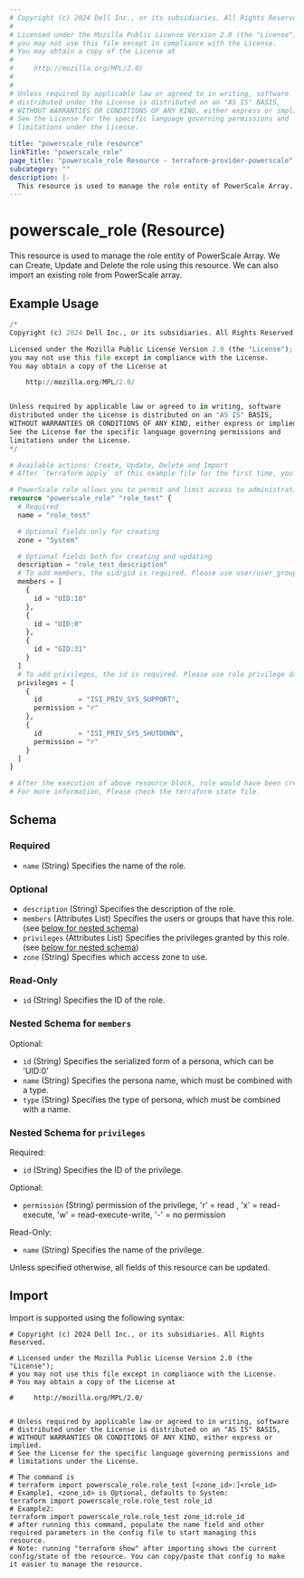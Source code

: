 ```yaml
---
# Copyright (c) 2024 Dell Inc., or its subsidiaries. All Rights Reserved.
#
# Licensed under the Mozilla Public License Version 2.0 (the "License");
# you may not use this file except in compliance with the License.
# You may obtain a copy of the License at
#
#     http://mozilla.org/MPL/2.0/
#
#
# Unless required by applicable law or agreed to in writing, software
# distributed under the License is distributed on an "AS IS" BASIS,
# WITHOUT WARRANTIES OR CONDITIONS OF ANY KIND, either express or implied.
# See the License for the specific language governing permissions and
# limitations under the License.

title: "powerscale_role resource"
linkTitle: "powerscale_role"
page_title: "powerscale_role Resource - terraform-provider-powerscale"
subcategory: ""
description: |-
  This resource is used to manage the role entity of PowerScale Array. We can Create, Update and Delete the role using this resource. We can also import an existing role from PowerScale array.
---
```


# powerscale_role (Resource)

This resource is used to manage the role entity of PowerScale Array. We can Create, Update and Delete the role using this resource. We can also import an existing role from PowerScale array.


## Example Usage

```terraform
/*
Copyright (c) 2024 Dell Inc., or its subsidiaries. All Rights Reserved.

Licensed under the Mozilla Public License Version 2.0 (the "License");
you may not use this file except in compliance with the License.
You may obtain a copy of the License at

    http://mozilla.org/MPL/2.0/


Unless required by applicable law or agreed to in writing, software
distributed under the License is distributed on an "AS IS" BASIS,
WITHOUT WARRANTIES OR CONDITIONS OF ANY KIND, either express or implied.
See the License for the specific language governing permissions and
limitations under the License.
*/

# Available actions: Create, Update, Delete and Import
# After `terraform apply` of this example file for the first time, you will create a role on the PowerScale

# PowerScale role allows you to permit and limit access to administrative areas of your cluster on a per-user basis through roles.
resource "powerscale_role" "role_test" {
  # Required
  name = "role_test"

  # Optional fields only for creating
  zone = "System"

  # Optional fields both for creating and updating
  description = "role_test_description"
  # To add members, the uid/gid is required. Please use user/user_group datasource to look up the uid/gid needed.
  members = [
    {
      id = "UID:10"
    },
    {
      id = "UID:0"
    },
    {
      id = "GID:31"
    }
  ]
  # To add privileges, the id is required. Please use role privilege datasource to look up the role privilege id needed.
  privileges = [
    {
      id         = "ISI_PRIV_SYS_SUPPORT",
      permission = "r"
    },
    {
      id         = "ISI_PRIV_SYS_SHUTDOWN",
      permission = "r"
    }
  ]
}

# After the execution of above resource block, role would have been created on the PowerScale array.
# For more information, Please check the terraform state file.
```

<!-- schema generated by tfplugindocs -->
## Schema

### Required

- `name` (String) Specifies the name of the role.

### Optional

- `description` (String) Specifies the description of the role.
- `members` (Attributes List) Specifies the users or groups that have this role. (see [below for nested schema](#nestedatt--members))
- `privileges` (Attributes List) Specifies the privileges granted by this role. (see [below for nested schema](#nestedatt--privileges))
- `zone` (String) Specifies which access zone to use.

### Read-Only

- `id` (String) Specifies the ID of the role.

<a id="nestedatt--members"></a>
### Nested Schema for `members`

Optional:

- `id` (String) Specifies the serialized form of a persona, which can be 'UID:0'
- `name` (String) Specifies the persona name, which must be combined with a type.
- `type` (String) Specifies the type of persona, which must be combined with a name.


<a id="nestedatt--privileges"></a>
### Nested Schema for `privileges`

Required:

- `id` (String) Specifies the ID of the privilege.

Optional:

- `permission` (String) permission of the privilege, 'r' = read , 'x' = read-execute, 'w' = read-execute-write, '-' = no permission

Read-Only:

- `name` (String) Specifies the name of the privilege.

Unless specified otherwise, all fields of this resource can be updated.

## Import

Import is supported using the following syntax:

```shell
# Copyright (c) 2024 Dell Inc., or its subsidiaries. All Rights Reserved.

# Licensed under the Mozilla Public License Version 2.0 (the "License");
# you may not use this file except in compliance with the License.
# You may obtain a copy of the License at

#     http://mozilla.org/MPL/2.0/


# Unless required by applicable law or agreed to in writing, software
# distributed under the License is distributed on an "AS IS" BASIS,
# WITHOUT WARRANTIES OR CONDITIONS OF ANY KIND, either express or implied.
# See the License for the specific language governing permissions and
# limitations under the License.

# The command is
# terraform import powerscale_role.role_test [<zone_id>:]<role_id>
# Example1, <zone_id> is Optional, defaults to System:
terraform import powerscale_role.role_test role_id
# Example2:
terraform import powerscale_role.role_test zone_id:role_id
# after running this command, populate the name field and other required parameters in the config file to start managing this resource.
# Note: running "terraform show" after importing shows the current config/state of the resource. You can copy/paste that config to make it easier to manage the resource.
```